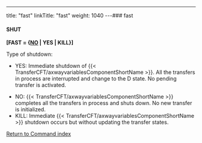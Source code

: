 ---
title: "fast"
linkTitle: "fast"
weight: 1040
---### fast

#### SHUT

****[FAST = {<u>NO</u> &#124; YES &#124; KILL}]****

Type of shutdown:

* YES: Immediate shutdown of {{< TransferCFT/axwayvariablesComponentShortName >}}.
    All the transfers in process are interrupted and change
    to the D state. No pending transfer is activated.

<!-- -->

* NO: {{< TransferCFT/axwayvariablesComponentShortName >}} completes all the transfers
    in process and shuts down. No new transfer is initialized.
* KILL: Immediate {{< TransferCFT/axwayvariablesComponentShortName >}} shutdown occurs
    but without updating the transfer states.

[Return to Command index](../../)
